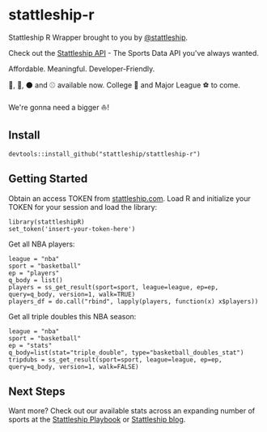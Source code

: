 # stattleship-r

Stattleship R Wrapper brought to you by [@stattleship](https://twitter.com/stattleship).

Check out the [Stattleship API](https://www.stattleship.com) - The Sports Data API you've always wanted.

Affordable. Meaningful. Developer-Friendly.

:football:, :basketball:, :black_circle: and :baseball: available now. College :football: and Major League :soccer: to come. 

We're gonna need a bigger :boat:!

## Install
`devtools::install_github("stattleship/stattleship-r")`

## Getting Started
Obtain an access TOKEN from [stattleship.com](https://www.stattleship.com/). Load R and initialize your TOKEN for your session and load the library:

```
library(stattleshipR)
set_token('insert-your-token-here')
```

Get all NBA players:

```
league = "nba"
sport = "basketball"
ep = "players"
q_body = list()
players = ss_get_result(sport=sport, league=league, ep=ep, query=q_body, version=1, walk=TRUE)
players_df = do.call("rbind", lapply(players, function(x) x$players))
```

Get all triple doubles this NBA season:

```
league = "nba"
sport = "basketball"
ep = "stats"
q_body=list(stat="triple_double", type="basketball_doubles_stat")
tripdubs = ss_get_result(sport=sport, league=league, ep=ep, query=q_body, version=1, walk=FALSE)
```

## Next Steps
Want more? Check out our available stats across an expanding number of sports at the [Stattleship Playbook](http://playbook.stattleship.com/) or [Stattleship blog](http://blog.stattleship.com/tag/api/).
